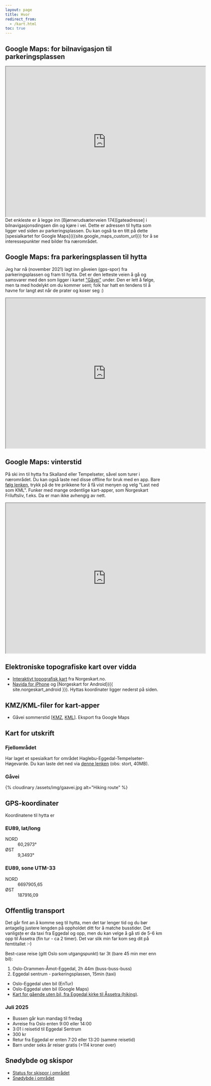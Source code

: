 ```yaml
---
layout: page
title: Hvor
redirect_from:
  - /kart.html
toc: true
---
```


## Google Maps: for bilnavigasjon til parkeringsplassen

<div class="map-responsive">
    <iframe src="https://www.google.com/maps/d/embed?mid=1dFockLfyDNtDZ7GCysiFRs17Sh3qQIrb" width="640" height="480"></iframe>
</div>
Det enkleste er å legge inn [Bjørnerudsæterveien 174][gateadresse] i bilnavigasjonsdingsen din og kjøre i vei. Dette er adressen til hytta som ligger ved siden av parkeringsplassen. Du kan også ta en titt på dette [spesialkartet for Google Maps]({{site.google_maps_custom_url}}) for å se interessepunkter med bilder fra nærområdet.

## Google Maps: fra parkeringsplassen til hytta

Jeg har nå (november 2021) lagt inn gåveien (gps-spor) fra parkeringsplassen og fram til hytta. Det er den letteste veien å gå og samsvarer med den som ligger i kartet ["Gåvei"](./map.html#g%C3%A5vei) under. Den er lett å følge, men ta med hodelykt om du kommer sent; folk har hatt en tendens til å havne for langt øst når de prater og koser seg :)

<div class="map-responsive">
    <iframe src="https://www.google.com/maps/d/embed?mid=1SOHneOudYXb8iOuMJmZQGG_DLGzJzbL1&hl=no" width="640" height="480"></iframe>
</div>

## Google Maps: vinterstid

På ski inn til hytta fra Skalland eller Tempelseter, såvel som turer i nærområdet.
Du kan også laste ned disse offline for bruk med en app. Bare [følg lenken](https://www.google.com/maps/d/u/0/viewer?mid=1ABA5ohQmmcLfChlRAKTpjUXrUaYkXG2z&femb=1&ll=60.295250972170216%2C9.393632824853503&z=13),
trykk på de tre prikkene for å få vist menyen og velg "Last ned som KML". Funker med mange
ordentlige kart-apper, som Norgeskart Friluftsliv, f.eks. Da er man ikke avhengig av nett.

<div class="map-responsive">
<iframe src="https://www.google.com/maps/d/u/0/embed?mid=1ABA5ohQmmcLfChlRAKTpjUXrUaYkXG2z" width="640" height="480"></iframe>
</div>

## Elektroniske topografiske kart over vidda

- [Interaktivt topografisk kart](http://www.norgeskart.no/#!?project=seeiendom&layers=1002,1015&zoom=14&lat=6697971.51&lon=187859.14) fra Norgeskart.no.
- [Navida for iPhone](https://itunes.apple.com/no/app/navida/id356821974?mt=8) og [Norgeskart for Android]({{ site.norgeskart_android }}). Hyttas koordinater ligger nederst på siden.

## KMZ/KML-filer for kart-apper

- Gåvei sommerstid [[KMZ](/downloads/map-summer.kmz), [KML](/downloads/map-summer.kml)]. Eksport fra Google Maps

## Kart for utskrift

### Fjellområdet

Har laget et spesialkart for området Haglebu-Eggedal-Tempelseter-Høgevarde. Du kan laste det ned via [denne lenken](https://drive.google.com/open?id=10G9Z24YxpIX9WI5TMztSzcM1eIQKGM88) (obs: stort, 40MB).

### Gåvei

{% cloudinary /assets/img/gaavei.jpg alt="Hiking route" %}

## GPS-koordinater

Koordinatene til hytta er

### EU89, lat/long

<dl>
    <dt>NORD</dt>
    <dd>60,2973&#176;</dd>
    <dt>ØST</dt>
    <dd>9,3493&#176;</dd>
</dl>

### EU89, sone UTM-33

<dl>
    <dt>NORD</dt>
    <dd>6697905,65</dd>
    <dt>ØST</dt>
    <dd>187916,09</dd>
</dl>

## Offentlig transport

Det går fint an å komme seg til hytta, men det tar lenger tid og du bør antagelig justere lengden på oppholdet ditt for å matche busstider. Det vanligste er da taxi fra Eggedal og opp, men du kan velge å gå sti de 5-6 km opp til Åssetra (fin tur - ca 2 timer). Det var slik min far kom seg dit på femtitallet :-)

Best-case reise (gitt Oslo som utgangspunkt) tar 3t (bare 45 min mer enn bil):

1. Oslo-Drammen-Åmot-Eggedal, 2h 44m (buss-buss-buss)
1. Eggedal sentrum - parkeringsplassen, 15min (taxi)

- <a id="entur-js-link">Oslo-Eggedal uten bil (EnTur)</a>
- <a id="google-js-link">Oslo-Eggedal uten bil (Google Maps)</a>
- [Kart for gående uten bil, fra Eggedal kirke til Åssetra (hiking)](https://goo.gl/maps/LdNyeYYECtJZYact8).

### Juli 2025

- Bussen går kun mandag til fredag
- Avreise fra Oslo enten 9:00 eller 14:00
- 3:01 i reisetid til Eggedal Sentrum
- 300 kr
- Retur fra Eggedal er enten 7:20 eller 13:20 (samme reisetid)
- Barn under seks år reiser gratis (+114 kroner over)

## Snødybde og skispor

- [Status for skispor i området][skisporet]
- [Snødybde i området][senorge-sno]

<script async src="/assets/js/map.js"></script>

[gateadresse]: https://www.google.com/maps/place/Bj%C3%B8rnerudseterveien+174,+3359+Eggedal/@60.273777,9.3402038,786m/data=!3m1!1e3!4m5!3m4!1s0x464062168b73ec33:0x21fa5141e62c87c7!8m2!3d60.273777!4d9.3423925!5m2!1e2!1e4
[senorge-sno]: https://www.senorge.no/map?lang=no&tl=sd&dato=idag&zoom=12&center=188804:6698658
[skisporet]: https://www.skisporet.no/map/60.3090543/9.3822384/13
